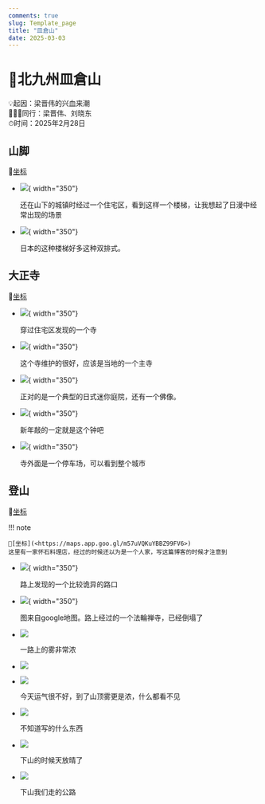 ```yaml
---
comments: true
slug: Template_page
title: "皿倉山"
date: 2025-03-03
---
```


# 🗻北九州皿倉山

💡起因：梁晋伟的兴血来潮  
🧑‍🤝‍🧑同行：梁晋伟、刘晓东  
⏱时间：2025年2月28日  

## 山脚

📍[坐标](<https://maps.app.goo.gl/VCGB9WNfz2JN4Yuw9>)

<div class="grid cards" markdown>

- ![](https://i3.wp.com/i0.hdslb.com/bfs/new_dyn/2100c07943178450fe1eb3a4f36fd4b412740993.jpg@784w_1044h.webp){ width="350"}

    还在山下的城镇时经过一个住宅区，看到这样一个楼梯，让我想起了日漫中经常出现的场景

- ![](https://i3.wp.com/i0.hdslb.com/bfs/new_dyn/baab5a5c811781b0b8de14b0454dc4b112740993.jpg@784w_1044h.webp){ width="350"}

    日本的这种楼梯好多这种双排式。

</div>

## 大正寺

📍[坐标](<https://maps.app.goo.gl/5NfgorXEeAD9HjcJ7>)

<div class="grid cards" markdown>

- ![](https://imglink.win/image/2025/03/03/c9BUE.md.jpeg){ width="350"}

    穿过住宅区发现的一个寺

- ![](https://imglink.win/image/2025/03/03/c99oj.md.jpeg){ width="350"}

    这个寺维护的很好，应该是当地的一个主寺

- ![](https://imglink.win/image/2025/03/03/c95JC.md.jpeg){ width="350"}

    正对的是一个典型的日式迷你庭院，还有一个佛像。

- ![](https://imglink.win/image/2025/03/03/c9Mq6.md.jpeg){ width="350"}

    新年敲的一定就是这个钟吧

- ![](https://imglink.win/image/2025/03/03/c9yBo.md.jpeg){ width="350"}

    寺外面是一个停车场，可以看到整个城市

</div>

## 登山

📍[坐标](<https://maps.app.goo.gl/x2ZPno75e6TJYHU79>)

!!! note

    📍[坐标](<https://maps.app.goo.gl/m57uVQKuYBBZ99FV6>)  
    这里有一家怀石料理店，经过的时候还以为是一个人家，写这篇博客的时候才注意到

<div class="grid cards" markdown>

- ![](https://imglink.win/image/2025/03/03/c9oLy.md.jpeg){ width="350"}

    路上发现的一个比较诡异的路口

- ![](https://lh5.googleusercontent.com/p/AF1QipMvPSIep1v3-RhGLE8s1zZZPqSof-HT-Lrpejv0=w408-h306-k-no){ width="350"}

    图来自google地图。路上经过的一个法輪禅寺，已经倒塌了

- ![](https://imglink.win/image/2025/03/03/c9kpg.md.jpeg)

    一路上的雾非常浓

- ![](https://imglink.win/image/2025/03/03/c9jE9.md.jpeg)

- ![](https://imglink.win/image/2025/03/03/c9hRP.md.jpeg)

    今天运气很不好，到了山顶雾更是浓，什么都看不见

- ![](https://imglink.win/image/2025/03/03/c9AU0.md.jpeg)

    不知道写的什么东西

- ![](https://imglink.win/image/2025/03/03/c985f.md.jpeg)

    下山的时候天放晴了

- ![](https://imglink.win/image/2025/03/03/c91Ps.md.jpeg)

    下山我们走的公路

</div>
